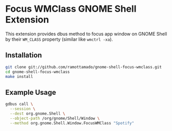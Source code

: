 # Focus WMClass GNOME Shell Extension

This extension provides dbus method to focus app window on GNOME Shell by their `WM_CLASS` property (similar like `wmctrl -xa`).

## Installation

```sh
git clone git://github.com/ramottamado/gnome-shell-focus-wmclass.git
cd gnome-shell-focus-wmclass
make install
```

## Example Usage

```sh
gdbus call \
  --session \
  --dest org.gnome.Shell \
  --object-path /org/gnome/Shell/Window \
  --method org.gnome.Shell.Window.FocusWMClass "Spotify"
```
